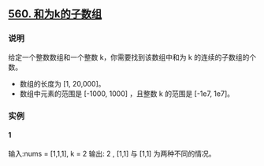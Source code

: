## [560. 和为k的子数组](https://leetcode-cn.com/problems/subarray-sum-equals-k/)

### 说明
给定一个整数数组和一个整数 k，你需要找到该数组中和为 k 的连续的子数组的个数。

* 数组的长度为 [1, 20,000]。
* 数组中元素的范围是 [-1000, 1000] ，且整数 k 的范围是 [-1e7, 1e7]。

### 实例
#### 1
输入:nums = [1,1,1], k = 2
输出: 2 , [1,1] 与 [1,1] 为两种不同的情况。